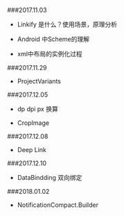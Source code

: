 ###2017.11.03

+ Linkify 是什么？使用场景，原理分析

+ Android 中Scheme的理解

+ xml中布局的实例化过程

###2017.11.29

+ ProjectVariants 

###2017.12.05

+ dp dpi px 换算

+ CropImage

###2017.12.08

+ Deep Link

###2017.12.10

+ DataBindding 双向绑定

###2018.01.02

+ NotificationCompact.Builder